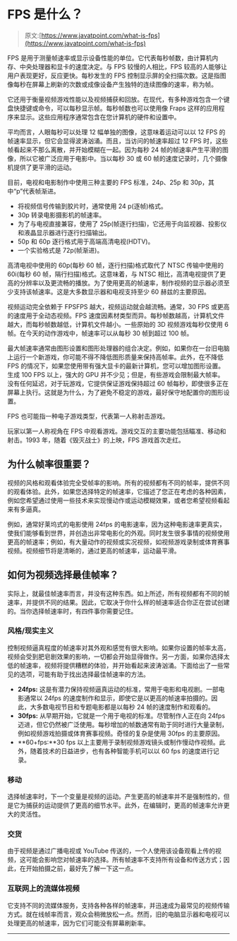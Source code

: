 # FPS 是什么？

> 原文:[https://www.javatpoint.com/what-is-fps](https://www.javatpoint.com/what-is-fps)

FPS 是用于测量帧速率或显示设备性能的单位。它代表每秒帧数，由计算机内存、中央处理器和显卡的速度决定。与 FPS 较慢的人相比，FPS 较高的人能够让用户表现更好，反应更快。每秒发生的 FPS 控制显示屏的全扫描次数。这是指图像每秒在屏幕上刷新的次数或成像设备产生独特的连续图像的速率，称为帧。

它还用于衡量视频游戏性能以及视频捕获和回放。在现代，有多种游戏包含一个键盘快捷键或命令，可以每秒显示帧。每秒帧数也可以使用像 Fraps 这样的应用程序来显示。这些应用程序通常包含在您计算机的硬件和设置中。

平均而言，人眼每秒可以处理 12 幅单独的图像，这意味着运动可以以 12 FPS 的帧速率显示，但它会显得波涛汹涌。而且，当访问的帧速率超过 12 FPS 时，这些帧看起来不那么离散，并开始模糊在一起。因为每秒 24 帧的帧速率产生平滑的图像，所以它被广泛应用于电影中。当以每秒 30 或 60 帧的速度记录时，几个摄像机提供了更平滑的运动。

目前，电视和电影制作中使用三种主要的 FPS 标准，24p、25p 和 30p，其中“p”代表帧渐进。

*   将视频信号传输到胶片时，通常使用 24 p(逐帧)格式。
*   30p 转录电影摄影机的帧速率。
*   为了与电视直接兼容，使用了 25p(帧逐行扫描)，它还用于向监视器、投影仪和液晶显示器进行逐行扫描输出。
*   50p 和 60p 逐行格式用于高端高清电视(HDTV)。
*   一个实验格式是 72p(帧渐进)。

高清电视中使用的 60p(每秒 60 帧，逐行扫描)格式取代了 NTSC 传输中使用的 60i(每秒 60 帧，隔行扫描)格式。这意味着，与 NTSC 相比，高清电视提供了更高的分辨率以及更流畅的播放。为了使用更高的帧速率，制作视频的显示器必须至少支持该帧速率。这是大多数显示器和电视支持至少 60 赫兹的主要原因。

视频运动完全依赖于 FPSFPS 越大，视频运动就会越流畅。通常，30 FPS 或更高的速度用于全动态视频。FPS 速度因素材类型而异。每秒帧数越高，计算机文件越大，而每秒帧数越低，计算机文件越小。一些原始的 3D 视频游戏每秒仅使用 6 帧。在今天的动作游戏中，帧速率可以从每秒 30 帧到超过 100 帧。

最大帧速率通常由图形设置和图形处理器的组合决定。例如，如果你在一台旧电脑上运行一个新游戏，你可能不得不降低图形质量来保持高帧率。此外，在不降低 FPS 的情况下，如果您使用带有强大显卡的最新计算机，您可以增加图形设置。生成 100 FPS 以上，强大的 GPU 并不少见；但是，有些游戏会限制最大帧率。没有任何延迟，对于玩游戏，它提供保证游戏保持超过 60 帧每秒，即使很多正在屏幕上执行。这就是为什么，为了避免不稳定的游戏，最好保守地配置你的图形设置。

FPS 也可能指一种电子游戏类型，代表第一人称射击游戏。

玩家以第一人称视角在 FPS 中观看游戏。游戏交互的主要功能包括瞄准、移动和射击。1993 年，随着《毁灭战士》的上映，FPS 游戏首次走红。

## 为什么帧率很重要？

视频的风格和观看体验完全受帧率的影响。所有的视频都有不同的帧率，提供不同的观看体验。此外，如果您选择特定的帧速率，它描述了您正在考虑的各种因素，例如您希望通过使用一些技术来实现慢动作或运动模糊效果，或者您希望视频看起来有多逼真。

例如，通常好莱坞式的电影使用 24fps 的电影速率，因为这种电影速率更真实，使我们能够看到世界，并创造出非常电影化的外观。同时发生很多事情的视频使用更高的帧速率；例如，有大量动作的视频或实况视频，如视频游戏录制或体育赛事视频。视频细节将是清晰的，通过更高的帧速率，运动最平滑。

## 如何为视频选择最佳帧率？

实际上，就最佳帧速率而言，并没有这种东西。如上所述，所有视频都有不同的帧速率，并提供不同的结果。因此，它取决于你什么样的帧速率适合你正在尝试创建的。当你选择帧速率时，有四件事你需要记住。

### 风格/现实主义

控制视频逼真程度的帧速率对其外观和感觉有很大影响。如果你设置的帧率太高，视频会受到肥皂剧效果的影响，一切都会开始显得做作。另一方面，如果你选择太低的帧速率，视频将提供糟糕的体验，并开始看起来波涛汹涌。下面给出了一些常见的选项，可能有助于找出选择最佳帧速率的方法。

*   **24fps:** 这是有潜力保持视频逼真运动的标准，常用于电影和电视剧。一部电影通常以 24fps 的速度制作和显示，即使它是以更高的帧速率拍摄的。因此，大多数电视节目和专题电影都是以每秒 24 帧的速度制作和观看的。
*   **30fps:** 从早期开始，它就是一个用于电视的标准。尽管制作人正在向 24fps 迈进，但它仍然被广泛使用。每秒增加的帧数通常有助于同时进行大量录制，例如视频游戏拍摄或体育赛事视频。奇怪的复杂是使用 30fps 的主要原因。
*   **60+fps:**30 fps 以上主要用于录制视频游戏镜头或制作慢动作视频。此外，随着技术的日益进步，也有各种智能手机可以以 60 fps 的速度进行记录。

### 移动

选择帧速率时，下一个变量是视频的运动。产生更高的帧速率并不是强制性的，但是它为捕获的运动提供了更高的细节水平。此外，在编辑时，更高的帧速率允许更大的灵活性。

### 交货

由于视频是通过广播电视或 YouTube 传送的，一个人使用该设备观看上传的视频，这可能会影响您对帧速率的选择。所有帧速率不支持所有设备和传送方式；因此，在开始拍摄之前，最好先了解一下这一点。

### 互联网上的流媒体视频

它支持不同的流媒体服务，支持各种各样的帧速率，并迅速成为最常见的视频传输方式。就在线帧率而言，观众会稍微放松一点。然而，旧的电脑显示器和电视可以处理更高的帧速率，因为它们可能没有屏幕刷新率。

* * *